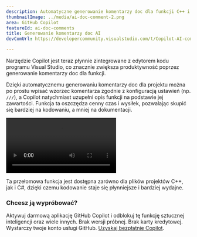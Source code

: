 ```yaml
---
description: Automatyczne generowanie komentarzy doc dla funkcji C++ i C#.
thumbnailImage: ../media/ai-doc-comment-2.png
area: GitHub Copilot
featureId: ai-doc-comments
title: Generowanie komentarzy doc AI
devComUrl: https://developercommunity.visualstudio.com/t/Copilot-AI-comment-generation-on-method/10744262

---
```



Narzędzie Copilot jest teraz płynnie zintegrowane z edytorem kodu programu Visual Studio, co znacznie zwiększa produktywność poprzez generowanie komentarzy doc dla funkcji.

Dzięki automatycznemu generowaniu komentarzy doc dla projektu można po prostu wpisać wzorzec komentarza zgodnie z konfiguracją ustawień (np. `///`), a Copilot natychmiast uzupełni opis funkcji na podstawie jej zawartości. Funkcja ta oszczędza cenny czas i wysiłek, pozwalając skupić się bardziej na kodowaniu, a mniej na dokumentacji.

![Komentarze doc AI](../media/ai-doc-comments-2.mp4)

Ta przełomowa funkcja jest dostępna zarówno dla plików projektów C++, jak i C#, dzięki czemu kodowanie staje się płynniejsze i bardziej wydajne.

### Chcesz ją wypróbować?
Aktywuj darmową aplikację GitHub Copilot i odblokuj tę funkcję sztucznej inteligencji oraz wiele innych.
Brak wersji próbnej. Brak karty kredytowej. Wystarczy twoje konto usługi GitHub. [Uzyskaj bezpłatnie Copilot](https://github.com/settings/copilot).
